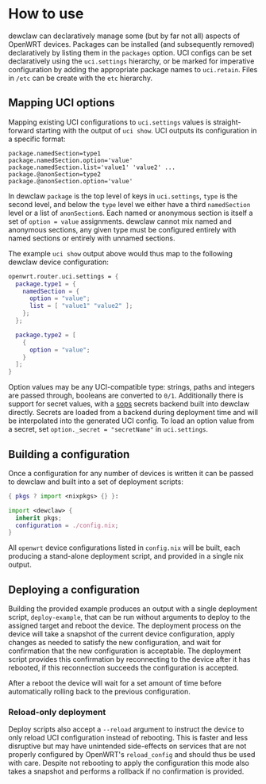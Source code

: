 # How to use

dewclaw can declaratively manage some (but by far not all) aspects of OpenWRT devices.
Packages can be installed (and subsequently removed) declaratively by listing them in the `packages` option.
UCI configs can be set declaratively using the `uci.settings` hierarchy, or be marked for imperative configuration by adding the appropriate package names to `uci.retain`.
Files in `/etc` can be create with the `etc` hierarchy.

## Mapping UCI options

Mapping existing UCI configurations to `uci.settings` values is straight-forward starting with the output of `uci show`. UCI outputs its configuration in a specific format:
```
package.namedSection=type1
package.namedSection.option='value'
package.namedSection.list='value1' 'value2' ...
package.@anonSection=type2
package.@anonSection.option='value'
```

In dewclaw `package` is the top level of keys in `uci.settings`, `type` is the second level, and below the `type` level we either have a third `namedSection` level or a list of `anonSection`s.
Each named or anonymous section is itself a set of `option = value` assignments.
dewclaw cannot mix named and anonymous sections, any given type must be configured entirely with named sections or entirely with unnamed sections.

The example `uci show` output above would thus map to the following dewclaw device configuration:
```nix
openwrt.router.uci.settings = {
  package.type1 = {
    namedSection = {
      option = "value";
      list = [ "value1" "value2" ];
    };
  };

  package.type2 = [
    {
      option = "value";
    }
  ];
}
```

Option values may be any UCI-compatible type: strings, paths and integers are passed through, booleans are converted to `0/1`.
Additionally there is support for secret values, with a [sops] secrets backend built into dewclaw directly.
Secrets are loaded from a backend during deployment time and will be interpolated into the generated UCI config.
To load an option value from a secret, set `option._secret = "secretName"` in `uci.settings`.

## Building a configuration

Once a configuration for any number of devices is written it can be passed to dewclaw and built into a set of deployment scripts:
```nix
{ pkgs ? import <nixpkgs> {} }:

import <dewclaw> {
  inherit pkgs;
  configuration = ./config.nix;
}
```

All `openwrt` device configurations listed in `config.nix` will be built, each producing a stand-alone deployment script, and provided in a single nix output.

## Deploying a configuration

Building the provided example produces an output with a single deployment script, `deploy-example`, that can be run without arguments to deploy to the assigned target and reboot the device.
The deployment process on the device will take a snapshot of the current device configuration, apply changes as needed to satisfy the new configuration, and wait for confirmation that the new configuration is acceptable.
The deployment script provides this confirmation by reconnecting to the device after it has rebooted, if this reconnection succeeds the configuration is accepted.

After a reboot the device will wait for a set amount of time before automatically rolling back to the previous configuration.

### Reload-only deployment

Deploy scripts also accept a `--reload` argument to instruct the device to only reload UCI configuration instead of rebooting.
This is faster and less disruptive but may have unintended side-effects on services that are not properly configured by OpenWRT's `reload_config` and should thus be used with care.
Despite not rebooting to apply the configuration this mode also takes a snapshot and performs a rollback if no confirmation is provided.

[sops]: https://github.com/getsops/sops
